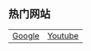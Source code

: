 ## 热门网站
<table>
    <tr>
        <td><a href="https://google.com">Google</a></td>
        <td><a href="https://youtube.com">Youtube</a></td>
    </tr>
</table>
